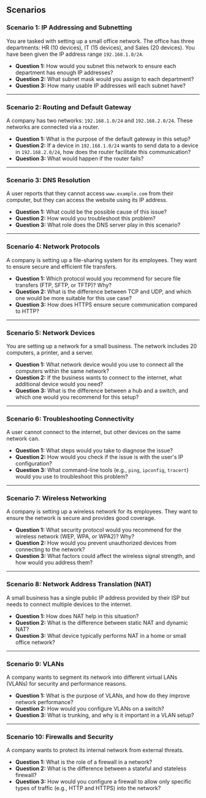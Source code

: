## Scenarios

### **Scenario 1: IP Addressing and Subnetting**
You are tasked with setting up a small office network. The office has three departments: HR (10 devices), IT (15 devices), and Sales (20 devices). You have been given the IP address range `192.168.1.0/24`.  
- **Question 1:** How would you subnet this network to ensure each department has enough IP addresses?  
- **Question 2:** What subnet mask would you assign to each department?  
- **Question 3:** How many usable IP addresses will each subnet have?  

---

### **Scenario 2: Routing and Default Gateway**
A company has two networks: `192.168.1.0/24` and `192.168.2.0/24`. These networks are connected via a router.  
- **Question 1:** What is the purpose of the default gateway in this setup?  
- **Question 2:** If a device in `192.168.1.0/24` wants to send data to a device in `192.168.2.0/24`, how does the router facilitate this communication?  
- **Question 3:** What would happen if the router fails?  

---

### **Scenario 3: DNS Resolution**
A user reports that they cannot access `www.example.com` from their computer, but they can access the website using its IP address.  
- **Question 1:** What could be the possible cause of this issue?  
- **Question 2:** How would you troubleshoot this problem?  
- **Question 3:** What role does the DNS server play in this scenario?  

---

### **Scenario 4: Network Protocols**
A company is setting up a file-sharing system for its employees. They want to ensure secure and efficient file transfers.  
- **Question 1:** Which protocol would you recommend for secure file transfers (FTP, SFTP, or TFTP)? Why?  
- **Question 2:** What is the difference between TCP and UDP, and which one would be more suitable for this use case?  
- **Question 3:** How does HTTPS ensure secure communication compared to HTTP?  

---

### **Scenario 5: Network Devices**
You are setting up a network for a small business. The network includes 20 computers, a printer, and a server.  
- **Question 1:** What network device would you use to connect all the computers within the same network?  
- **Question 2:** If the business wants to connect to the internet, what additional device would you need?  
- **Question 3:** What is the difference between a hub and a switch, and which one would you recommend for this setup?  

---

### **Scenario 6: Troubleshooting Connectivity**
A user cannot connect to the internet, but other devices on the same network can.  
- **Question 1:** What steps would you take to diagnose the issue?  
- **Question 2:** How would you check if the issue is with the user's IP configuration?  
- **Question 3:** What command-line tools (e.g., `ping`, `ipconfig`, `tracert`) would you use to troubleshoot this problem?  

---

### **Scenario 7: Wireless Networking**
A company is setting up a wireless network for its employees. They want to ensure the network is secure and provides good coverage.  
- **Question 1:** What security protocol would you recommend for the wireless network (WEP, WPA, or WPA2)? Why?  
- **Question 2:** How would you prevent unauthorized devices from connecting to the network?  
- **Question 3:** What factors could affect the wireless signal strength, and how would you address them?  

---

### **Scenario 8: Network Address Translation (NAT)**
A small business has a single public IP address provided by their ISP but needs to connect multiple devices to the internet.  
- **Question 1:** How does NAT help in this situation?  
- **Question 2:** What is the difference between static NAT and dynamic NAT?  
- **Question 3:** What device typically performs NAT in a home or small office network?  

---

### **Scenario 9: VLANs**
A company wants to segment its network into different virtual LANs (VLANs) for security and performance reasons.  
- **Question 1:** What is the purpose of VLANs, and how do they improve network performance?  
- **Question 2:** How would you configure VLANs on a switch?  
- **Question 3:** What is trunking, and why is it important in a VLAN setup?  

---

### **Scenario 10: Firewalls and Security**
A company wants to protect its internal network from external threats.  
- **Question 1:** What is the role of a firewall in a network?  
- **Question 2:** What is the difference between a stateful and stateless firewall?  
- **Question 3:** How would you configure a firewall to allow only specific types of traffic (e.g., HTTP and HTTPS) into the network?  
